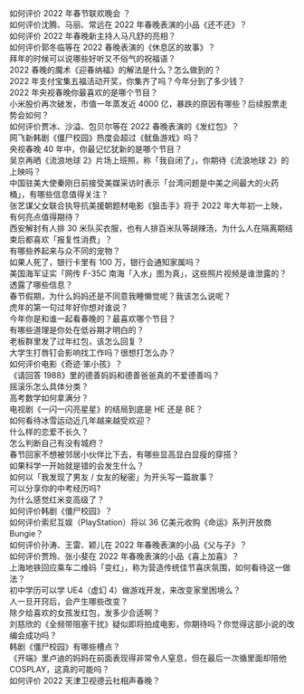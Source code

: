 如何评价 2022 年春节联欢晚会 ？  
如何评价沈腾、马丽、常远在 2022 年春晚表演的小品《还不还》？  
如何评价 2022 年春晚新主持人马凡舒的亮相？  
如何评价郭冬临等在 2022 春晚表演的《休息区的故事》？  
拜年的时候可以说哪些好听又不俗气的祝福语？  
2022 春晚的魔术《迎春纳福》的解法是什么？怎么做到的？  
2022 年支付宝集五福活动开奖，你集齐了吗？今年分到了多少钱？  
2022 年央视春晚你最喜欢的是哪个节目？  
小米股价再次破发，市值一年蒸发近 4000 亿，暴跌的原因有哪些？后续股票走势会如何？  
如何评价贾冰、沙溢、包贝尔等在 2022 春晚表演的《发红包》？  
网飞新韩剧《僵尸校园》热度会超过《鱿鱼游戏》吗？  
央视春晚 40 年中，你最记忆犹新的是哪个节目？  
吴京再晒《流浪地球 2》片场上班照，称「我自闭了」，你期待《流浪地球 2》的上映吗？  
中国驻美大使秦刚日前接受美媒采访时表示「台湾问题是中美之间最大的火药桶」，有哪些信息值得关注？  
张艺谋父女联合执导抗美援朝题材电影《狙击手》将于 2022 年大年初一上映，有何亮点值得期待？  
西安解封有人排 30 米队买衣服，也有人排百米队等胡辣汤，为什么人在隔离期结束后都喜欢「报复性消费」？  
有哪些养起来与众不同的宠物？  
如果人死了，银行卡里有 100 万，银行会通知家属吗？  
美国海军证实「网传 F-35C 南海「入水」图为真」，这些照片视频是谁泄露的？透露了哪些信息？  
春节假期，为什么妈妈还是不同意我睡懒觉呢？我该怎么说呢？  
虎年的第一句过年好你想对谁说？  
今年你是和谁一起看春晚的？最喜欢哪个节目？  
有哪些道理是你处在低谷期才明白的？  
老板群里发了过年红包，该怎么回复？  
大学生打唇钉会影响找工作吗？很想打怎么办？  
如何评价电影《奇迹·笨小孩》？  
《请回答 1988》里的德善妈妈和德善爸爸真的不爱德善吗？  
摇滚乐怎么具体分类？  
高考数学如何拿满分？  
电视剧《一闪一闪亮星星》的结局到底是 HE 还是 BE？  
如何看待冰雪运动近几年越来越受欢迎？  
什么样的恋爱不长久？  
怎么判断自己有没有城府？  
春节回家不想被邻居小伙伴比下去，有哪些显高显白显瘦的穿搭？  
如果科学一开始就是错的会发生什么？  
如何以「我发现了男友 / 女友的秘密」为开头写一篇故事？  
可以分享你的中考经历吗?  
为什么感觉红米变高级了？  
如何评价韩剧《僵尸校园》？  
如何评价索尼互娱（PlayStation）将以 36 亿美元收购《命运》系列开放商 Bungie？  
如何评价孙涛、王雷、颖儿在 2022 年春晚表演的小品《父与子》？  
如何评价贾玲、张小斐在 2022 年春晚表演的小品《喜上加喜》？  
上海地铁回应乘车二维码「变红」，称为营造传统佳节喜庆氛围，如何看待这一做法？  
初中学历可以学 UE4（虚幻 4）做游戏开发，来改变家里困境么？  
人一旦开窍后，会产生哪些改变？  
除夕给喜欢的女孩发红包，发多少合适啊？  
刘慈欣的《全频带阻塞干扰》疑似即将拍成电影，你期待吗？你觉得这部小说的改编会成功吗？  
韩剧《僵尸校园》有哪些槽点？  
《开端》里卢迪的妈妈在前面表现得非常令人窒息，但在最后一次循里面却陪他 COSPLAY，这真的可能吗？  
如何评价 2022 天津卫视德云社相声春晚？  
